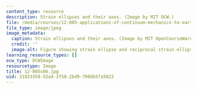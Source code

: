 ```yaml
---
content_type: resource
description: Strain ellipses and their axes. (Image by MIT OCW.)
file: /media/courses/12-005-applications-of-continuum-mechanics-to-earth-atmospheric-and-planetary-sciences-spring-2006/3183335855a42f582bd9700db57a5823_12-005s06.jpg
file_type: image/jpeg
image_metadata:
  caption: Strain ellipses and their axes. (Image by MIT OpenCourseWare.)
  credit: ''
  image-alt: Figure showing strain ellipse and reciprocal strain ellipse.
learning_resource_types: []
ocw_type: OCWImage
resourcetype: Image
title: 12-005s06.jpg
uid: 31833358-55a4-2f58-2bd9-700db57a5823
---
```

